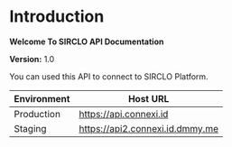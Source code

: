 # Introduction

**Welcome To SIRCLO API Documentation**

**Version:** 1.0

You can used this API to connect to SIRCLO Platform.

| Environment | Host URL                          |
| ----------- | --------------------------------- |
| Production  | <https://api.connexi.id>          |
| Staging     | <https://api2.connexi.id.dmmy.me> |
